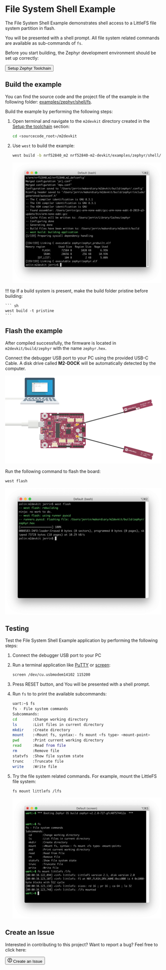 # File System Shell Example

The File System Shell Example demonstrates shell access to a LittleFS file system partition in flash.

You will be presented with a shell prompt. All file system related commands are available as sub-commands of `fs`.

Before you start building, the Zephyr development environment should be set up correctly:

<a href="../../setup"><button class="md-tile md-tile--primary" style="width:auto;">Setup Zephyr Toolchain</button></a>

## Build the example

You can find the source code and the project file of the example in the following folder: [examples/zephyr/shell/fs](https://github.com/makerdiary/nrf52840-m2-devkit/tree/master/examples/zephyr/shell/fs).

Build the example by performing the following steps:

1. Open terminal and navigate to the `m2devkit` directory created in the [Setup the toolchain](../setup.md) section:

	``` sh
	cd <sourcecode_root>/m2devkit
	```

2. Use `west` to build the example:

	``` sh
	west build -b nrf52840_m2 nrf52840-m2-devkit/examples/zephyr/shell/fs
	```
	
	![](assets/images/building-shell-fs.webp)

!!! tip
	If a build system is present, make the build folder pristine before building:

	``` sh
	west build -t pristine
	```

## Flash the example

After compiled successfully, the firmware is located in `m2devkit/build/zephyr` with the name `zephyr.hex`.

Connect the debugger USB port to your PC using the provided USB-C Cable. A disk drive called **M2-DOCK** will be automatically detected by the computer.

![](../../assets/images/programming-firmware.webp)

Run the following command to flash the board:

``` sh
west flash
```

![](assets/images/flashing-shell-fs.webp)

## Testing

Test the File System Shell Example application by performing the following steps:

1. Connect the debugger USB port to your PC

2. Run a terminal application like [PuTTY](https://www.chiark.greenend.org.uk/~sgtatham/putty/) or [screen](https://www.gnu.org/software/screen/manual/screen.html):

	``` sh
	screen /dev/cu.usbmodem14102 115200
	```

3. Press RESET button, and You will be presented with a shell prompt.

4. Run `fs` to to print the available subcommands:

	``` sh
	uart:~$ fs
	fs - File system commands
	Subcommands:
	cd       :Change working directory
	ls       :List files in current directory
	mkdir    :Create directory
	mount    :<Mount fs, syntax:- fs mount <fs type> <mount-point>
	pwd      :Print current working directory
	read     :Read from file
	rm       :Remove file
	statvfs  :Show file system state
	trunc    :Truncate file
	write    :Write file
	```

5. Try the file system related commands. For example, mount the LittleFS file system:

	``` sh
	fs mount littlefs /lfs
	```

	![](assets/images/logging-shell-fs.webp)


## Create an Issue

Interested in contributing to this project? Want to report a bug? Feel free to click here:

<a href="https://github.com/makerdiary/nrf52840-m2-devkit/issues/new?title=Zephyr:%20Shell%20FS:%20%3Ctitle%3E"><button class="md-tile md-tile--primary"><svg xmlns="http://www.w3.org/2000/svg" viewBox="0 0 14 16" width="14" height="16"><path fill-rule="evenodd" d="M7 2.3c3.14 0 5.7 2.56 5.7 5.7s-2.56 5.7-5.7 5.7A5.71 5.71 0 011.3 8c0-3.14 2.56-5.7 5.7-5.7zM7 1C3.14 1 0 4.14 0 8s3.14 7 7 7 7-3.14 7-7-3.14-7-7-7zm1 3H6v5h2V4zm0 6H6v2h2v-2z"></path></svg> Create an Issue</button></a>

